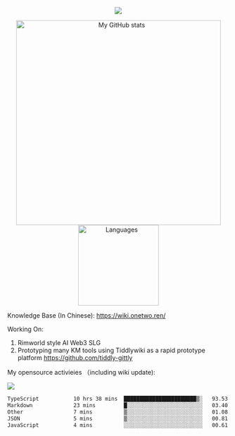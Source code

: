 <a href="https://github.com/linonetwo">
    <p align="center">
        <img src="https://github-profile-trophy.vercel.app/?username=linonetwo&column=7&theme=onedark"/>
    </p>
</a>
<a align="center" href="https://github.com/linonetwo">
  <p align="center">
    <img src="https://github-readme-stats.vercel.app/api?username=linonetwo&show_icons=true&count_private=true" alt="My GitHub stats" width="465"/>
    <img src="https://github-readme-stats.vercel.app/api/top-langs/?username=linonetwo&layout=compact&langs_count=10" alt="Languages" height="183">
  </p>
</a>

Knowledge Base (In Chinese): https://wiki.onetwo.ren/

Working On: 

1. Rimworld style AI Web3 SLG
1. Prototyping many KM tools using Tiddlywiki as a rapid prototype platform https://github.com/tiddly-gittly

My opensource activieies （including wiki update):

![](https://visitor-badge.glitch.me/badge?page_id=linonetwo.linonetwo)

<!--START_SECTION:waka-->

```txt
TypeScript           10 hrs 38 mins  ███████████████████████▒░   93.53 %
Markdown             23 mins         █░░░░░░░░░░░░░░░░░░░░░░░░   03.40 %
Other                7 mins          ▒░░░░░░░░░░░░░░░░░░░░░░░░   01.08 %
JSON                 5 mins          ▒░░░░░░░░░░░░░░░░░░░░░░░░   00.81 %
JavaScript           4 mins          ░░░░░░░░░░░░░░░░░░░░░░░░░   00.61 %
```

<!--END_SECTION:waka-->
